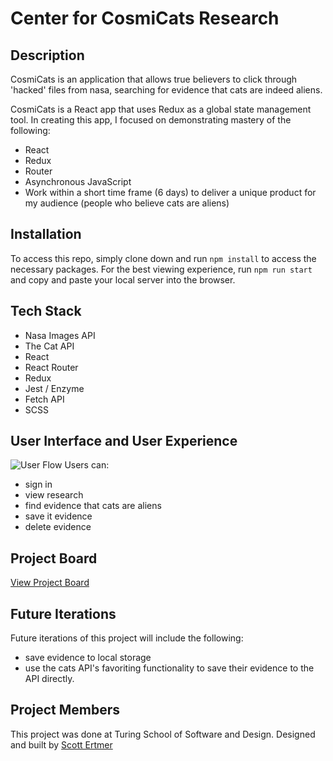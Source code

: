 # Center for CosmiCats Research

## Description

CosmiCats is an application that allows true believers to click through 'hacked' files from nasa, searching for evidence that cats are indeed aliens.

CosmiCats is a React app that uses Redux as a global state management tool.
In creating this app, I focused on demonstrating mastery of the following:
* React
* Redux
* Router
* Asynchronous JavaScript
* Work within a short time frame (6 days) to deliver a unique product for my audience (people who believe cats are aliens)

## Installation

To access this repo, simply clone down and run `npm install` to access the necessary packages.  For the best viewing experience, run `npm run start` and copy and paste your local server into the browser.

## Tech Stack
* Nasa Images API
* The Cat API
* React
* React Router
* Redux
* Jest / Enzyme
* Fetch API
* SCSS

## User Interface and User Experience
![User Flow](https://user-images.githubusercontent.com/49926352/72286291-13e79500-3602-11ea-8d35-7bcde3ed7bde.gif)
Users can:
* sign in
* view research
* find evidence that cats are aliens
* save it evidence
* delete evidence

## Project Board
[View Project Board](https://trello.com/b/XctYJTYX/cosmicats)

## Future Iterations 
Future iterations of this project will include the following:
* save evidence to local storage
* use the cats API's favoriting functionality to save their evidence to the API directly.

## Project Members
This project was done at Turing School of Software and Design.
Designed and built by [Scott Ertmer](https://github.com/sertmer)
